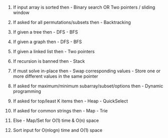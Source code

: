 1. If input array is sorted then - Binary search OR Two pointers / sliding window

2. If asked for all permutations/subsets then - Backtracking

3. If given a tree then - DFS - BFS

4. If given a graph then - DFS - BFS

5. If given a linked list then - Two pointers

6. If recursion is banned then - Stack

7. If must solve in-place then - Swap corresponding values - Store one or more different values 
in the same pointer

8. If asked for maximum/minimum subarray/subset/options then - Dynamic programming

9. If asked for top/least K items then - Heap - QuickSelect

10. If asked for common strings then - Map - Trie

11. Else - Map/Set for O(1) time & O(n) space

12. Sort input for O(nlogn) time and O(1) space

